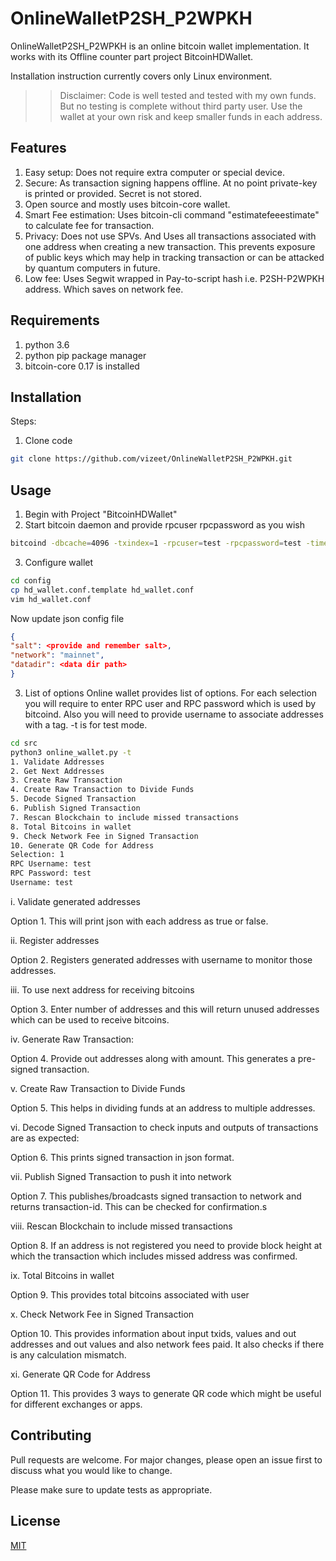 # OnlineWalletP2SH_P2WPKH

OnlineWalletP2SH_P2WPKH is an online bitcoin wallet implementation. It works with its Offline counter part project BitcoinHDWallet.

Installation instruction currently covers only Linux environment.

>> Disclaimer: Code is well tested and tested with my own funds. But no testing is complete without third party user. Use the wallet at your own risk and keep smaller funds in each address. 

## Features
1. Easy setup: Does not require extra computer or special device.
2. Secure: As transaction signing happens offline. At no point private-key is printed or provided. Secret is not stored. 
3. Open source and mostly uses bitcoin-core wallet.
4. Smart Fee estimation: Uses bitcoin-cli command "estimatefeeestimate" to calculate fee for transaction.
5. Privacy: Does not use SPVs. And Uses all transactions associated with one address when creating a new transaction. This prevents exposure of public keys which may help in tracking transaction or can be attacked by quantum computers in future.
6. Low fee: Uses Segwit wrapped in Pay-to-script hash i.e. P2SH-P2WPKH address. Which saves on network fee.

## Requirements
1. python 3.6
2. python pip package manager
3. bitcoin-core 0.17 is installed

## Installation
Steps:
1. Clone code
```bash
git clone https://github.com/vizeet/OnlineWalletP2SH_P2WPKH.git
```

## Usage
1. Begin with Project "BitcoinHDWallet"
2. Start bitcoin daemon and provide rpcuser rpcpassword as you wish
```bash
bitcoind -dbcache=4096 -txindex=1 -rpcuser=test -rpcpassword=test -timeout=30
```

3. Configure wallet
```bash
cd config
cp hd_wallet.conf.template hd_wallet.conf
vim hd_wallet.conf
```
Now update json config file
```json
{
"salt": <provide and remember salt>,
"network": "mainnet",
"datadir": <data dir path>
}
```


3. List of options
Online wallet provides list of options. 
For each selection you will require to enter RPC user and RPC password which is used by bitcoind. 
Also you will need to provide username to associate addresses with a tag. 
-t is for test mode.

```bash
cd src
python3 online_wallet.py -t
1. Validate Addresses
2. Get Next Addresses
3. Create Raw Transaction
4. Create Raw Transaction to Divide Funds
5. Decode Signed Transaction
6. Publish Signed Transaction
7. Rescan Blockchain to include missed transactions
8. Total Bitcoins in wallet
9. Check Network Fee in Signed Transaction
10. Generate QR Code for Address
Selection: 1
RPC Username: test
RPC Password: test
Username: test
```
i. Validate generated addresses

Option 1. This will print json with each address as true or false.

ii. Register addresses

Option 2. Registers generated addresses with username to monitor those addresses.

iii. To use next address for receiving bitcoins

Option 3. Enter number of addresses and this will return unused addresses which can be used to receive bitcoins.

iv. Generate Raw Transaction:

Option 4. Provide out addresses along with amount. This generates a pre-signed transaction.

v. Create Raw Transaction to Divide Funds

Option 5. This helps in dividing funds at an address to multiple addresses.

vi. Decode Signed Transaction to check inputs and outputs of transactions are as expected:

Option 6. This prints signed transaction in json format.

vii.  Publish Signed Transaction to push it into network

Option 7. This publishes/broadcasts signed transaction to network and returns transaction-id. This can be checked for confirmation.s

viii. Rescan Blockchain to include missed transactions

Option 8. If an address is not registered you need to provide block height at which the transaction which includes missed address was confirmed. 

ix. Total Bitcoins in wallet

Option 9. This provides total bitcoins associated with user

x. Check Network Fee in Signed Transaction

Option 10. This provides information about input txids, values and out addresses and out values and also network fees paid. It also checks if there is any calculation mismatch.

xi. Generate QR Code for Address

Option 11. This provides 3 ways to generate QR code which might be useful for different exchanges or apps.

## Contributing
Pull requests are welcome. For major changes, please open an issue first to discuss what you would like to change.

Please make sure to update tests as appropriate.

## License
[MIT](https://choosealicense.com/licenses/mit/)

